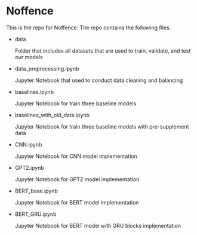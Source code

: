 # Noffence

This is the repo for Noffence. The repo contains the following files.

- data
    
    Folder that includes all datasets that are used to train, validate, and test our models


- data_preprocessing.ipynb
    
    Jupyter Notebook that used to conduct data cleaning and balancing


- baselines.ipynb
    
    Jupyter Notebook for train three baseline models
    
    
- baselines_with_old_data.ipynb
    
    Jupyter Notebook for train three baseline models with pre-supplement data
    
    
- CNN.ipynb
    
    Jupyter Notebook for CNN model implementation
    
    
- GPT2.ipynb

    Jupyter Notebook for GPT2 model implementation


- BERT_base.ipynb

    Jupyter Notebook for BERT model implementation
    
    
- BERT_GRU.ipynb

    Jupyter Notebook for BERT model with GRU blocks implementation
    
    
    
    
